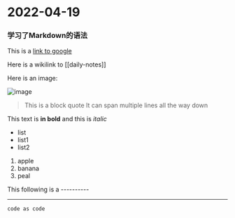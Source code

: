 # 2022-04-19

### 学习了Markdown的语法

This is a [link to google](https://www.google.com)

Here is a wikilink to [[daily-notes]]

Here is an image:

![image](../attachments/foam-icon.png)

> This is a block quote
> It can span multiple lines
> all the way down


This text is **in bold** and this is *italic*

+ list
+ list1
+ list2

1. apple
2. banana
3. peal

This following is a ----------

---

```text
code as code
```
